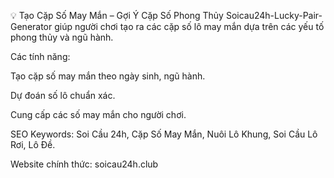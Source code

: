 💡 Tạo Cặp Số May Mắn – Gợi Ý Cặp Số Phong Thủy
Soicau24h-Lucky-Pair-Generator giúp người chơi tạo ra các cặp số lô may mắn dựa trên các yếu tố phong thủy và ngũ hành.

Các tính năng:

Tạo cặp số may mắn theo ngày sinh, ngũ hành.

Dự đoán số lô chuẩn xác.

Cung cấp các số may mắn cho người chơi.

SEO Keywords: Soi Cầu 24h, Cặp Số May Mắn, Nuôi Lô Khung, Soi Cầu Lô Rơi, Lô Đề.

Website chính thức: soicau24h.club
